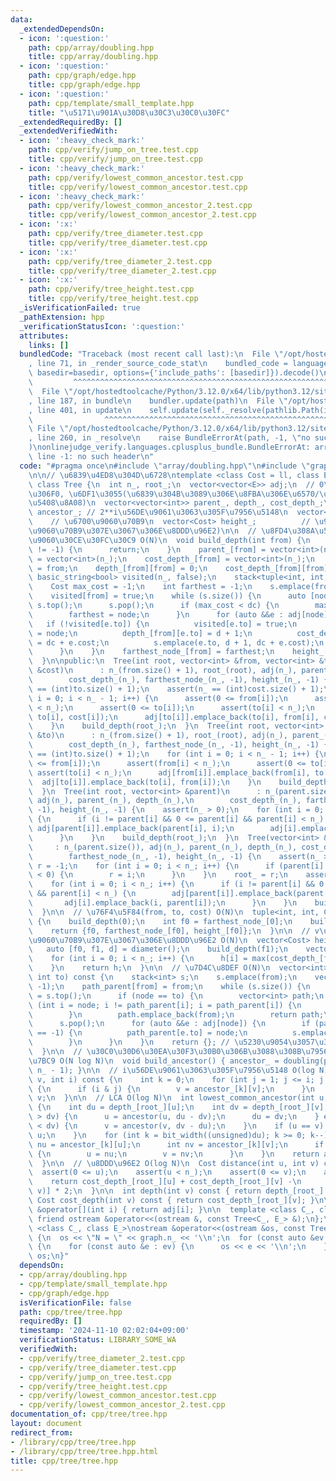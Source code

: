 ```yaml
---
data:
  _extendedDependsOn:
  - icon: ':question:'
    path: cpp/array/doubling.hpp
    title: cpp/array/doubling.hpp
  - icon: ':question:'
    path: cpp/graph/edge.hpp
    title: cpp/graph/edge.hpp
  - icon: ':question:'
    path: cpp/template/small_template.hpp
    title: "\u5171\u901A\u30D8\u30C3\u30C0\u30FC"
  _extendedRequiredBy: []
  _extendedVerifiedWith:
  - icon: ':heavy_check_mark:'
    path: cpp/verify/jump_on_tree.test.cpp
    title: cpp/verify/jump_on_tree.test.cpp
  - icon: ':heavy_check_mark:'
    path: cpp/verify/lowest_common_ancestor.test.cpp
    title: cpp/verify/lowest_common_ancestor.test.cpp
  - icon: ':heavy_check_mark:'
    path: cpp/verify/lowest_common_ancestor_2.test.cpp
    title: cpp/verify/lowest_common_ancestor_2.test.cpp
  - icon: ':x:'
    path: cpp/verify/tree_diameter.test.cpp
    title: cpp/verify/tree_diameter.test.cpp
  - icon: ':x:'
    path: cpp/verify/tree_diameter_2.test.cpp
    title: cpp/verify/tree_diameter_2.test.cpp
  - icon: ':x:'
    path: cpp/verify/tree_height.test.cpp
    title: cpp/verify/tree_height.test.cpp
  _isVerificationFailed: true
  _pathExtension: hpp
  _verificationStatusIcon: ':question:'
  attributes:
    links: []
  bundledCode: "Traceback (most recent call last):\n  File \"/opt/hostedtoolcache/Python/3.12.0/x64/lib/python3.12/site-packages/onlinejudge_verify/documentation/build.py\"\
    , line 71, in _render_source_code_stat\n    bundled_code = language.bundle(stat.path,\
    \ basedir=basedir, options={'include_paths': [basedir]}).decode()\n          \
    \         ^^^^^^^^^^^^^^^^^^^^^^^^^^^^^^^^^^^^^^^^^^^^^^^^^^^^^^^^^^^^^^^^^^^^^^^^^^^^^^^^^\n\
    \  File \"/opt/hostedtoolcache/Python/3.12.0/x64/lib/python3.12/site-packages/onlinejudge_verify/languages/cplusplus.py\"\
    , line 187, in bundle\n    bundler.update(path)\n  File \"/opt/hostedtoolcache/Python/3.12.0/x64/lib/python3.12/site-packages/onlinejudge_verify/languages/cplusplus_bundle.py\"\
    , line 401, in update\n    self.update(self._resolve(pathlib.Path(included), included_from=path))\n\
    \                ^^^^^^^^^^^^^^^^^^^^^^^^^^^^^^^^^^^^^^^^^^^^^^^^^^^^^^^^^\n \
    \ File \"/opt/hostedtoolcache/Python/3.12.0/x64/lib/python3.12/site-packages/onlinejudge_verify/languages/cplusplus_bundle.py\"\
    , line 260, in _resolve\n    raise BundleErrorAt(path, -1, \"no such header\"\
    )\nonlinejudge_verify.languages.cplusplus_bundle.BundleErrorAt: array/doubling.hpp:\
    \ line -1: no such header\n"
  code: "#pragma once\n#include \"array/doubling.hpp\"\n#include \"graph/edge.hpp\"\
    \n\n// \u6839\u4ED8\u304D\u6728\ntemplate <class Cost = ll, class E = Edge<Cost>>\
    \ class Tree {\n  int n_, root_;\n  vector<vector<E>> adj;\n  // 0\u306E\u89AA\
    \u306F0, \u6DF1\u3055(\u6839\u304B\u3089\u306E\u8FBA\u306E\u6570/\u30B3\u30B9\u30C8\
    \u5408\u8A08)\n  vector<vector<int>> parent_, depth_, cost_depth_;\n  vector<vector<int>>\
    \ ancestor_; // 2**i\u56DE\u9061\u3063\u305F\u7956\u5148\n  vector<int> farthest_node_;\
    \    // \u6700\u9060\u70B9\n  vector<Cost> height_;          // \u9AD8\u3055(\u6700\
    \u9060\u70B9\u307E\u3067\u306E\u8DDD\u96E2)\n\n  // \u8FD4\u308A\u5024\uFF1A\u6700\
    \u9060\u30CE\u30FC\u30C9 O(N)\n  void build_depth(int from) {\n    if (farthest_node_[from]\
    \ != -1) {\n      return;\n    }\n    parent_[from] = vector<int>(n_);\n    depth_[from]\
    \ = vector<int>(n_);\n    cost_depth_[from] = vector<int>(n_);\n    parent_[from][from]\
    \ = from;\n    depth_[from][from] = 0;\n    cost_depth_[from][from] = 0;\n   \
    \ basic_string<bool> visited(n_, false);\n    stack<tuple<int, int, Cost>> s;\n\
    \    Cost max_cost = -1;\n    int farthest = -1;\n    s.emplace(from, 0, 0);\n\
    \    visited[from] = true;\n    while (s.size()) {\n      auto [node, d, dc] =\
    \ s.top();\n      s.pop();\n      if (max_cost < dc) {\n        max_cost = dc;\n\
    \        farthest = node;\n      }\n      for (auto &&e : adj[node]) {\n     \
    \   if (!visited[e.to]) {\n          visited[e.to] = true;\n          parent_[from][e.to]\
    \ = node;\n          depth_[from][e.to] = d + 1;\n          cost_depth_[from][e.to]\
    \ = dc + e.cost;\n          s.emplace(e.to, d + 1, dc + e.cost);\n        }\n\
    \      }\n    }\n    farthest_node_[from] = farthest;\n    height_[from] = max_cost;\n\
    \  }\n\npublic:\n  Tree(int root, vector<int> &from, vector<int> &to, vector<Cost>\
    \ &cost)\n      : n_(from.size() + 1), root_(root), adj(n_), parent_(n_), depth_(n_),\n\
    \        cost_depth_(n_), farthest_node_(n_, -1), height_(n_, -1) {\n    assert(n_\
    \ == (int)to.size() + 1);\n    assert(n_ == (int)cost.size() + 1);\n    for (int\
    \ i = 0; i < n_ - 1; i++) {\n      assert(0 <= from[i]);\n      assert(from[i]\
    \ < n_);\n      assert(0 <= to[i]);\n      assert(to[i] < n_);\n      adj[from[i]].emplace_back(from[i],\
    \ to[i], cost[i]);\n      adj[to[i]].emplace_back(to[i], from[i], cost[i]);\n\
    \    }\n    build_depth(root_);\n  }\n  Tree(int root, vector<int> &from, vector<int>\
    \ &to)\n      : n_(from.size() + 1), root_(root), adj(n_), parent_(n_), depth_(n_),\n\
    \        cost_depth_(n_), farthest_node_(n_, -1), height_(n_, -1) {\n    assert(n_\
    \ == (int)to.size() + 1);\n    for (int i = 0; i < n_ - 1; i++) {\n      assert(0\
    \ <= from[i]);\n      assert(from[i] < n_);\n      assert(0 <= to[i]);\n     \
    \ assert(to[i] < n_);\n      adj[from[i]].emplace_back(from[i], to[i]);\n    \
    \  adj[to[i]].emplace_back(to[i], from[i]);\n    }\n    build_depth(root_);\n\
    \  }\n  Tree(int root, vector<int> &parent)\n      : n_(parent.size()), root_(root),\
    \ adj(n_), parent_(n_), depth_(n_),\n        cost_depth_(n_), farthest_node_(n_,\
    \ -1), height_(n_, -1) {\n    assert(n_ > 0);\n    for (int i = 0; i < n_; i++)\
    \ {\n      if (i != parent[i] && 0 <= parent[i] && parent[i] < n_) {\n       \
    \ adj[parent[i]].emplace_back(parent[i], i);\n        adj[i].emplace_back(i, parent[i]);\n\
    \      }\n    }\n    build_depth(root_);\n  }\n  Tree(vector<int> &parent)\n \
    \     : n_(parent.size()), adj(n_), parent_(n_), depth_(n_), cost_depth_(n_),\n\
    \        farthest_node_(n_, -1), height_(n_, -1) {\n    assert(n_ > 0);\n    int\
    \ r = -1;\n    for (int i = 0; i < n_; i++) {\n      if (parent[i] == i || parent[i]\
    \ < 0) {\n        r = i;\n      }\n    }\n    root_ = r;\n    assert(r >= 0);\n\
    \    for (int i = 0; i < n_; i++) {\n      if (i != parent[i] && 0 <= parent[i]\
    \ && parent[i] < n_) {\n        adj[parent[i]].emplace_back(parent[i], i);\n \
    \       adj[i].emplace_back(i, parent[i]);\n      }\n    }\n    build_depth(root_);\n\
    \  }\n\n  // \u76F4\u5F84(from, to, cost) O(N)\n  tuple<int, int, Cost> diameter()\
    \ {\n    build_depth(0);\n    int f0 = farthest_node_[0];\n    build_depth(f0);\n\
    \    return {f0, farthest_node_[f0], height_[f0]};\n  }\n\n  // v\u304B\u3089\u6700\
    \u9060\u70B9\u307E\u3067\u306E\u8DDD\u96E2 O(N)\n  vector<Cost> height() {\n \
    \   auto [f0, f1, d] = diameter();\n    build_depth(f1);\n    vector<Cost> h(n_);\n\
    \    for (int i = 0; i < n_; i++) {\n      h[i] = max(cost_depth_[f0][i], cost_depth_[f1][i]);\n\
    \    }\n    return h;\n  }\n\n  // \u7D4C\u8DEF O(N)\n  vector<int> path(int from,\
    \ int to) const {\n    stack<int> s;\n    s.emplace(from);\n    vector<int> path_parent(n_,\
    \ -1);\n    path_parent[from] = from;\n    while (s.size()) {\n      int node\
    \ = s.top();\n      if (node == to) {\n        vector<int> path;\n        for\
    \ (int i = node; i != path_parent[i]; i = path_parent[i]) {\n          path.emplace_back(i);\n\
    \        }\n        path.emplace_back(from);\n        return path;\n      }\n\
    \      s.pop();\n      for (auto &&e : adj[node]) {\n        if (path_parent[e.to]\
    \ == -1) {\n          path_parent[e.to] = node;\n          s.emplace(e.to);\n\
    \        }\n      }\n    }\n    return {}; // \u5230\u9054\u3057\u306A\u3044\n\
    \  }\n\n  // \u30C0\u30D6\u30EA\u30F3\u30B0\u306B\u3088\u308B\u7956\u5148\u69CB\
    \u7BC9 O(N log N)\n  void build_ancestor() { ancestor_ = doubling(parent_[root_],\
    \ n_ - 1); }\n\n  // i\u56DE\u9061\u3063\u305F\u7956\u5148 O(log N)\n  int ancestor(int\
    \ v, int i) const {\n    int k = 0;\n    for (int j = 1; j <= i; j <<= 1, k++)\
    \ {\n      if (i & j) {\n        v = ancestor_[k][v];\n      }\n    }\n    return\
    \ v;\n  }\n\n  // LCA O(log N)\n  int lowest_common_ancestor(int u, int v) const\
    \ {\n    int du = depth_[root_][u];\n    int dv = depth_[root_][v];\n    if (du\
    \ > dv) {\n      u = ancestor(u, du - dv);\n      du = dv;\n    } else if (du\
    \ < dv) {\n      v = ancestor(v, dv - du);\n    }\n    if (u == v) {\n      return\
    \ u;\n    }\n    for (int k = bit_width((unsigned)du); k >= 0; k--) {\n      int\
    \ nu = ancestor_[k][u];\n      int nv = ancestor_[k][v];\n      if (nu != nv)\
    \ {\n        u = nu;\n        v = nv;\n      }\n    }\n    return ancestor_[0][u];\n\
    \  }\n\n  // \u8DDD\u96E2 O(log N)\n  Cost distance(int u, int v) const {\n  \
    \  assert(0 <= u);\n    assert(u < n_);\n    assert(0 <= v);\n    assert(v < n_);\n\
    \    return cost_depth_[root_][u] + cost_depth_[root_][v] -\n           cost_depth_[root_][lowest_common_ancestor(u,\
    \ v)] * 2;\n  }\n\n  int depth(int v) const { return depth_[root_][v]; }\n\n \
    \ Cost cost_depth(int v) const { return cost_depth_[root_][v]; }\n\n  vector<E>\
    \ &operator[](int i) { return adj[i]; }\n\n  template <class C_, class E_>\n \
    \ friend ostream &operator<<(ostream &, const Tree<C_, E_> &);\n};\n\ntemplate\
    \ <class C_, class E_>\nostream &operator<<(ostream &os, const Tree<C_, E_> &graph)\
    \ {\n  os << \"N = \" << graph.n_ << '\\n';\n  for (const auto &ev : graph.adj)\
    \ {\n    for (const auto &e : ev) {\n      os << e << '\\n';\n    }\n  }\n  return\
    \ os;\n}"
  dependsOn:
  - cpp/array/doubling.hpp
  - cpp/template/small_template.hpp
  - cpp/graph/edge.hpp
  isVerificationFile: false
  path: cpp/tree/tree.hpp
  requiredBy: []
  timestamp: '2024-11-10 02:02:04+09:00'
  verificationStatus: LIBRARY_SOME_WA
  verifiedWith:
  - cpp/verify/tree_diameter_2.test.cpp
  - cpp/verify/tree_diameter.test.cpp
  - cpp/verify/jump_on_tree.test.cpp
  - cpp/verify/tree_height.test.cpp
  - cpp/verify/lowest_common_ancestor.test.cpp
  - cpp/verify/lowest_common_ancestor_2.test.cpp
documentation_of: cpp/tree/tree.hpp
layout: document
redirect_from:
- /library/cpp/tree/tree.hpp
- /library/cpp/tree/tree.hpp.html
title: cpp/tree/tree.hpp
---
```

